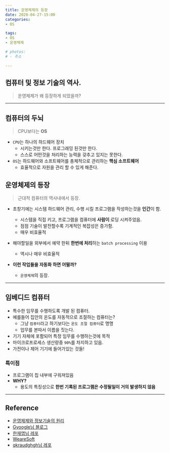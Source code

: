 ```yaml
---
title: 운영체제의 등장
date: 2020-04-27-15:00
categories:
- OS

tags:
- OS
- 운영체제

# photos: 
# - 주소

---
```


## 컴퓨터 및 정보 기술의 역사.
> 운영체제가 왜 등장하게 되었을까?

---

## 컴퓨터의 두뇌
> CPU보다는 **OS**

* `CPU`는 하나의 하드웨어 장치
    * 시키는것만 한다. 프로그래밍 된것만 한다.
    * 스스로 어떤것을 처리하는 능력을 갖추고 있지는 못한다.
* `OS`는 하드웨어와 소프트웨어를 총체적으로 관리하는 **핵심 소프트웨어**
    * 효율적으로 자원을 관리 할 수 있게 해준다.

## 운영체제의 등장
> 근대적 컴퓨터의 역사내에서 등장.

* 초창기에는 시스템 하드웨어 관리, 수행 시킬 프로그램을 작성하는것을 **인간**이 함.
    * 시스템을 직접 키고, 프로그램을 컴퓨터에 **사람이** 로딩 시켜주었음.
    * 점점 기술이 발전할수록 기계적인 복잡성은 증가함.
    * 매우 비효율적
* 해야할일을 외부에서 예약 한뒤 **한번에 처리**하는 `batch processing` 이용
    * 역시나 매우 비효율적

* **이런 작업들을 자동화 하면 어떨까?**
    * `운영체제`의 등장.


---

## 임베디드 컴퓨터
* 특수한 임무를 수행하도록 개발 된 컴퓨터.
* 예를들어 집안의 온도를 자동적으로 조절하는 컴퓨터는?
    * 그냥 `컴퓨터`라고 하기보다는 `온도 조절 컴퓨터`로 명명
    * 업무를 본따서 이름을 짓는다.
* 기기 자체에 포함되어 특정 임무를 수행하는것에 목적
* 마이크로프로세스 생산량중 `90%`를 차지하고 있음.
* 가전이나 제어 기기에 들어가있는 것들!

### 특이점
* 프로그램이 칩 내부에 구워져있음
* **WHY?**
    * 용도의 특징성으로 **한번 기록된 프로그램은 수정될일이 거의 발생하지 않음**

---


## Reference
* [운영체제와 정보기술의 원리](http://www.yes24.com/Product/Goods/2824944)
* [Gyoogle님 블로그](https://gyoogle.dev/blog/)
* [한재엽님 레포](https://github.com/JaeYeopHan/Interview_Question_for_Beginner)
* [WeareSoft](https://github.com/WeareSoft/tech-interview)
* [qkraudghgh님 레포](https://github.com/qkraudghgh/coding-interview)